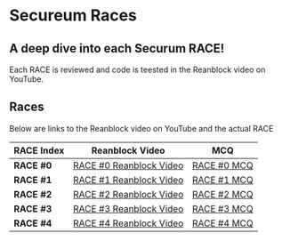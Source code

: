 # Secureum Races 

## A deep dive into each Securum RACE!

Each RACE is reviewed and code is teested in the Reanblock video on YouTube.

## Races

Below are links to the Reanblock video on YouTube and the actual RACE

| RACE Index  | Reanblock Video | MCQ |
|---------|------------|----------|
|**RACE #0**|[RACE #0 Reanblock Video]()|[RACE #0 MCQ](https://ventral.digital/posts/2021/11/7/secureum-bootcamp-security-pitfalls-amp-best-practices-101-quiz/)|
|**RACE #1**|[RACE #1 Reanblock Video]()|[RACE #1 MCQ](https://ventral.digital/posts/2021/11/14/secureum-bootcamp-security-pitfalls-amp-best-practices-201-quiz/)|
|**RACE #2**|[RACE #2 Reanblock Video]()|[RACE #2 MCQ](https://ventral.digital/posts/2021/11/28/secureum-bootcamp-audit-findings-101-quiz/)|
|**RACE #3**|[RACE #3 Reanblock Video]()|[RACE #3 MCQ](https://ventral.digital/posts/2021/11/28/secureum-bootcamp-audit-findings-201-quiz/)|
|**RACE #4**|[RACE #4 Reanblock Video]()|[RACE #4 MCQ](https://ventral.digital/posts/2022/2/9/secureum-bootcamp-february-race-4/)|